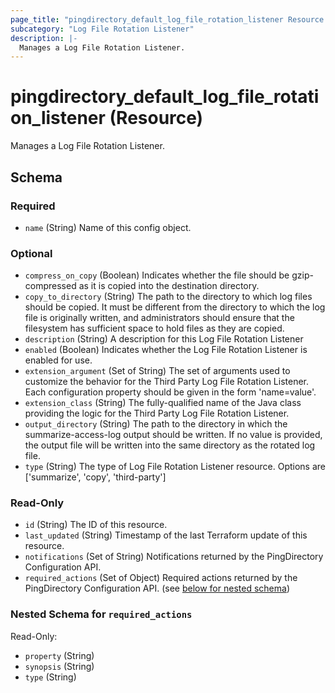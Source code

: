 ```yaml
---
page_title: "pingdirectory_default_log_file_rotation_listener Resource - terraform-provider-pingdirectory"
subcategory: "Log File Rotation Listener"
description: |-
  Manages a Log File Rotation Listener.
---
```


# pingdirectory_default_log_file_rotation_listener (Resource)

Manages a Log File Rotation Listener.



<!-- schema generated by tfplugindocs -->
## Schema

### Required

- `name` (String) Name of this config object.

### Optional

- `compress_on_copy` (Boolean) Indicates whether the file should be gzip-compressed as it is copied into the destination directory.
- `copy_to_directory` (String) The path to the directory to which log files should be copied. It must be different from the directory to which the log file is originally written, and administrators should ensure that the filesystem has sufficient space to hold files as they are copied.
- `description` (String) A description for this Log File Rotation Listener
- `enabled` (Boolean) Indicates whether the Log File Rotation Listener is enabled for use.
- `extension_argument` (Set of String) The set of arguments used to customize the behavior for the Third Party Log File Rotation Listener. Each configuration property should be given in the form 'name=value'.
- `extension_class` (String) The fully-qualified name of the Java class providing the logic for the Third Party Log File Rotation Listener.
- `output_directory` (String) The path to the directory in which the summarize-access-log output should be written. If no value is provided, the output file will be written into the same directory as the rotated log file.
- `type` (String) The type of Log File Rotation Listener resource. Options are ['summarize', 'copy', 'third-party']

### Read-Only

- `id` (String) The ID of this resource.
- `last_updated` (String) Timestamp of the last Terraform update of this resource.
- `notifications` (Set of String) Notifications returned by the PingDirectory Configuration API.
- `required_actions` (Set of Object) Required actions returned by the PingDirectory Configuration API. (see [below for nested schema](#nestedatt--required_actions))

<a id="nestedatt--required_actions"></a>
### Nested Schema for `required_actions`

Read-Only:

- `property` (String)
- `synopsis` (String)
- `type` (String)



